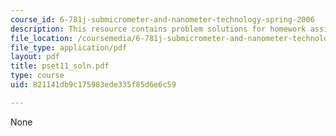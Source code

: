 ```yaml
---
course_id: 6-781j-submicrometer-and-nanometer-technology-spring-2006
description: This resource contains problem solutions for homework assignment 11.
file_location: /coursemedia/6-781j-submicrometer-and-nanometer-technology-spring-2006/821141db9c175983ede335f85d6e6c59_pset11_soln.pdf
file_type: application/pdf
layout: pdf
title: pset11_soln.pdf
type: course
uid: 821141db9c175983ede335f85d6e6c59

---
```

None